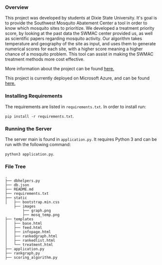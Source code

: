 ### Overview

This project was developed by students at Dixie State University. It's goal is to provide the Southwest Mosquito Abatement Center a tool in order to know which mosquito sites to prioritize. We developed a treatment priority score, by looking at the past data the SWMAC center provided us, as well as scientific papers regarding mosquito activity. Our algorithm takes temperature and geography of the site as input, and uses them to generate numerical scores for each site, with a higher score meaning a higher chance of a mosquito problem. This tool can assist in making the SWMAC treatment methods more cost effective. 

More information about the project can be found [here.](https://docs.google.com/document/d/1jZDWjx4b_Sxw5XU-NHvDYFSn1iXNnFA3rUbeUMOyN1I/edit?usp=sharing)

This project is currently deployed on Microsoft Azure, and can be found [here.](http://swmactreatmentscores.azurewebsites.net/)

### Installing Requirements

The requirements are listed in `requirements.txt`. In order to install run:

`pip install -r requirements.txt`.

### Running the Server

The server main is found in `application.py`. It requires Python 3 and can be run
with the following command:

`python3 application.py`.


### File Tree

```
.
├── dbhelpers.py
├── db.json
├── README.md
├── requirements.txt
├── static
│   ├── bootstrap.min.css
    ├── images
        ├── graph.png
        ├── mosq_temp.png
├── templates
│   ├── base.html
│   ├── feed.html
│   ├── infopage.html
│   ├── rankedgraph.html
│   ├── rankedlist.html
│   └── treatment.html
├── application.py
├── rankgraph.py
├── scoring_algorithm.py
```




